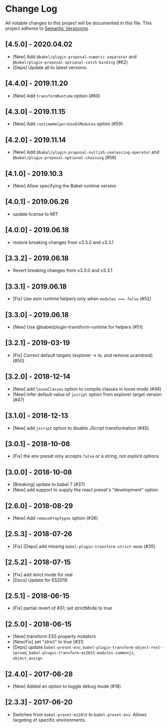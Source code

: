 # Change Log

All notable changes to this project will be documented in this file.
This project adheres to [Semantic Versioning](http://semver.org/).

## [4.5.0] - 2020.04.02
* [New] Add `@babel/plugin-proposal-numeric-separator` and `@babel/plugin-proposal-optional-catch-binding` (#62)
* [Deps] Update all to latest versions.

## [4.4.0] - 2019.11.20
* [New] Add `transformRuntime` option (#60)

## [4.3.0] - 2019.11.15
* [New] Add `runtimeHelpersUseESModules` option (#59)

## [4.2.0] - 2019.11.14
* [New] Add `@babel/plugin-proposal-nullish-coalescing-operator` and `@babel/plugin-proposal-optional-chaining` (#58)

## [4.1.0] - 2019.10.3
* [New] Allow specifying the Babel runtime version

## [4.0.1] - 2019.06.26
* update license to MIT

## [4.0.0] - 2019.06.18
* restore breaking changes from v3.3.0 and v3.3.1

## [3.3.2] - 2019.06.18
* Revert breaking changes from v3.3.0 and v3.3.1

## [3.3.1] - 2019.06.18
* [Fix] Use esm runtime helpers only when `modules === false` (#52)

## [3.3.0] - 2019.06.18
* [New] Use @babel/plugin-transform-runtime for helpers (#51)

## [3.2.1] - 2019-03-19
* [Fix] Correct default targets (explorer -> ie, and remove ucandroid) (#50)

## [3.2.0] - 2018-12-14
* [New] add `looseClasses` option to compile classes in loose mode (#46)
* [New] infer default value of `jscript` option from explorer target version (#47)

## [3.1.0] - 2018-12-13
* [New] add `jscript` option to disable JScript transformation (#45)

## [3.0.1] - 2018-10-08
* [Fix] the env preset only accepts `false` or a string, not explicit options

## [3.0.0] - 2018-10-08
* [Breaking] update to babel 7 (#37)
* [New] add support to supply the react preset's "development" option

## [2.6.0] - 2018-08-29
* [New] Add `removePropTypes` option (#36)

## [2.5.3] - 2018-07-26
* [Fix] [Deps] add missing `babel-plugin-transform-strict-mode` (#35)

## [2.5.2] - 2018-07-15
* [Fix] add strict mode for real
* [Docs] Update for ES2018

## [2.5.1] - 2018-06-15
* [Fix] partial revert of #31; set strictMode to true

## [2.5.0] - 2018-06-15
* [New] transform ES5 property mutators
* [New/Fix] set "strict" to true (#31)
* [Deps] update `babel-preset-env`, `babel-plugin-transform-object-rest-spread`, `babel-plugin-transform-es2015-modules-commonjs`, `object.assign`

## [2.4.0] - 2017-06-28
* [New] Added an option to toggle debug mode (#18)

## [2.3.3] - 2017-06-20

* Switches from `babel-preset-es2015` to `babel-preset-env`.
  Allows targeting of specific environments.
